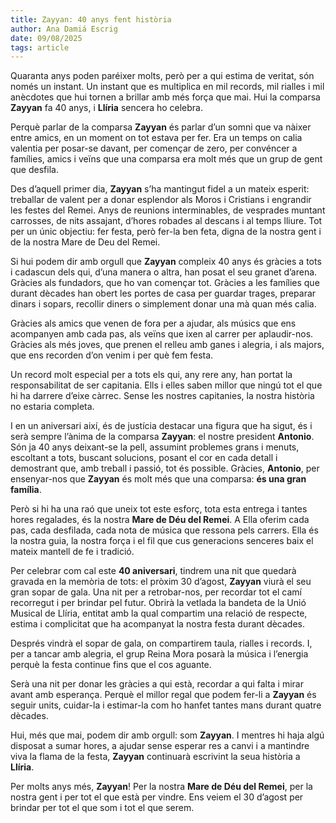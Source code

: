 ```yaml
---
title: Zayyan: 40 anys fent història
author: Ana Damiá Escrig
date: 09/08/2025
tags: article
---
```


Quaranta anys poden paréixer molts, però per a qui estima de veritat, són només un instant. Un instant que es multiplica en mil records, mil rialles i mil anècdotes que hui tornen a brillar amb més força que mai. Hui la comparsa **Zayyan** fa 40 anys, i **Llíria** sencera ho celebra.

Perquè parlar de la comparsa **Zayyan** és parlar d’un somni que va nàixer entre amics, en un moment on tot estava per fer. Era un temps on calia valentia per posar-se davant, per començar de zero, per convéncer a famílies, amics i veïns que una comparsa era molt més que un grup de gent que desfila.

Des d’aquell primer dia, **Zayyan** s’ha mantingut fidel a un mateix esperit: treballar de valent per a donar esplendor als Moros i Cristians i engrandir les festes del Remei. Anys de reunions interminables, de vesprades muntant carrosses, de nits assajant, d’hores robades al descans i al temps lliure. Tot per un únic objectiu: fer festa, però fer-la ben feta, digna de la nostra gent i de la nostra Mare de Deu del Remei.

Si hui podem dir amb orgull que **Zayyan** compleix 40 anys és gràcies a tots i cadascun dels qui, d’una manera o altra, han posat el seu granet d’arena. Gràcies als fundadors, que ho van començar tot. Gràcies a les famílies que durant dècades han obert les portes de casa per guardar trages, preparar dinars i sopars, recollir diners o simplement donar una mà quan més calia.

Gràcies als amics que venen de fora per a ajudar, als músics que ens acompanyen amb cada pas, als veïns que ixen al carrer per aplaudir-nos. Gràcies als més joves, que prenen el relleu amb ganes i alegria, i als majors, que ens recorden d’on venim i per què fem festa.

Un record molt especial per a tots els qui, any rere any, han portat la responsabilitat de ser capitania. Ells i elles saben millor que ningú tot el que hi ha darrere d’eixe càrrec. Sense les nostres capitanies, la nostra història no estaria completa.

I en un aniversari així, és de justícia destacar una figura que ha sigut, és i serà sempre l’ànima de la comparsa **Zayyan**: el nostre president **Antonio**. Són ja 40 anys deixant-se la pell, assumint problemes grans i menuts, escoltant a tots, buscant solucions, posant el cor en cada detall i demostrant que, amb treball i passió, tot és possible. Gràcies, **Antonio**, per ensenyar-nos que **Zayyan** és molt més que una comparsa: **és una gran família**.

Però si hi ha una raó que uneix tot este esforç, tota esta entrega i tantes hores regalades, és la nostra **Mare de Déu del Remei**. A Ella oferim cada pas, cada desfilada, cada nota de música que ressona pels carrers. Ella és la nostra guia, la nostra força i el fil que cus generacions senceres baix el mateix mantell de fe i tradició.

Per celebrar com cal este **40 aniversari**, tindrem una nit que quedarà gravada en la memòria de tots: el pròxim 30 d’agost, **Zayyan** viurà el seu gran sopar de gala. Una nit per a retrobar-nos, per recordar tot el camí recorregut i per brindar pel futur. Obrirà la vetlada la bandeta de la Unió Musical de Llíria, entitat amb la qual compartim una relació de respecte, estima i complicitat que ha acompanyat la nostra festa durant dècades.

Després vindrà el sopar de gala, on compartirem taula, rialles i records. I, per a tancar amb alegria, el grup Reina Mora posarà la música i l’energia perquè la festa continue fins que el cos aguante.

Serà una nit per donar les gràcies a qui està, recordar a qui falta i mirar avant amb esperança. Perquè el millor regal que podem fer-li a **Zayyan** és seguir units, cuidar-la i estimar-la com ho hanfet tantes mans durant quatre dècades.

Hui, més que mai, podem dir amb orgull: som **Zayyan**. I mentres hi haja algú disposat a sumar hores, a ajudar sense esperar res a canvi i a mantindre viva la flama de la festa, **Zayyan** continuarà escrivint la seua història a **Llíria**.

Per molts anys més, **Zayyan**! Per la nostra **Mare de Déu del Remei**, per la nostra gent i per tot el que està per vindre. Ens veiem el 30 d’agost per brindar per tot el que som i tot el que serem.





